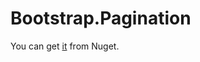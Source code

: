 Bootstrap.Pagination
====================

You can get [it](https://www.nuget.org/packages/Bootstrap.Pagination) from Nuget.
